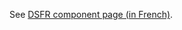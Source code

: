 See [DSFR component page (in French)](https://www.systeme-de-design.gouv.fr/elements-d-interface/composants/tuile).
